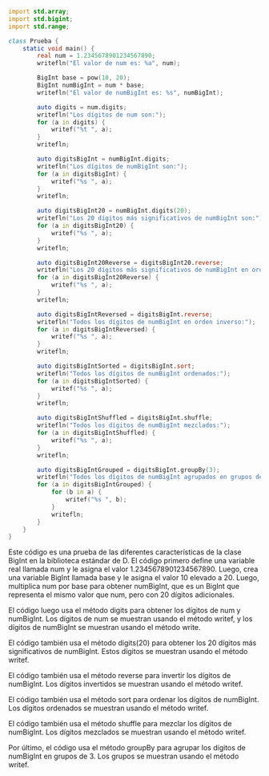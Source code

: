 ```d
import std.array;
import std.bigint;
import std.range;

class Prueba {
    static void main() {
        real num = 1.2345678901234567890;
        writefln("El valor de num es: %a", num);

        BigInt base = pow(10, 20);
        BigInt numBigInt = num * base;
        writefln("El valor de numBigInt es: %s", numBigInt);

        auto digits = num.digits;
        writefln("Los dígitos de num son:");
        for (a in digits) {
            writef("%t ", a);
        }
        writefln;

        auto digitsBigInt = numBigInt.digits;
        writefln("Los dígitos de numBigInt son:");
        for (a in digitsBigInt) {
            writef("%s ", a);
        }
        writefln;

        auto digitsBigInt20 = numBigInt.digits(20);
        writefln("Los 20 dígitos más significativos de numBigInt son:");
        for (a in digitsBigInt20) {
            writef("%s ", a);
        }
        writefln;

        auto digitsBigInt20Reverse = digitsBigInt20.reverse;
        writefln("Los 20 dígitos más significativos de numBigInt en orden inverso:");
        for (a in digitsBigInt20Reverse) {
            writef("%s ", a);
        }
        writefln;

        auto digitsBigIntReversed = digitsBigInt.reverse;
        writefln("Todos los dígitos de numBigInt en orden inverso:");
        for (a in digitsBigIntReversed) {
            writef("%s ", a);
        }
        writefln;

        auto digitsBigIntSorted = digitsBigInt.sort;
        writefln("Todos los dígitos de numBigInt ordenados:");
        for (a in digitsBigIntSorted) {
            writef("%s ", a);
        }
        writefln;

        auto digitsBigIntShuffled = digitsBigInt.shuffle;
        writefln("Todos los dígitos de numBigInt mezclados:");
        for (a in digitsBigIntShuffled) {
            writef("%s ", a);
        }
        writefln;

        auto digitsBigIntGrouped = digitsBigInt.groupBy(3);
        writefln("Todos los dígitos de numBigInt agrupados en grupos de 3:");
        for (a in digitsBigIntGrouped) {
            for (b in a) {
                writef("%s ", b);
            }
            writefln;
        }
    }
}
```

Este código es una prueba de las diferentes características de la clase BigInt en la biblioteca estándar de D. El código primero define una variable real llamada num y le asigna el valor 1.2345678901234567890. Luego, crea una variable BigInt llamada base y le asigna el valor 10 elevado a 20. Luego, multiplica num por base para obtener numBigInt, que es un BigInt que representa el mismo valor que num, pero con 20 dígitos adicionales.

El código luego usa el método digits para obtener los dígitos de num y numBigInt. Los dígitos de num se muestran usando el método writef, y los dígitos de numBigInt se muestran usando el método write.

El código también usa el método digits(20) para obtener los 20 dígitos más significativos de numBigInt. Estos dígitos se muestran usando el método writef.

El código también usa el método reverse para invertir los dígitos de numBigInt. Los dígitos invertidos se muestran usando el método writef.

El código también usa el método sort para ordenar los dígitos de numBigInt. Los dígitos ordenados se muestran usando el método writef.

El código también usa el método shuffle para mezclar los dígitos de numBigInt. Los dígitos mezclados se muestran usando el método writef.

Por último, el código usa el método groupBy para agrupar los dígitos de numBigInt en grupos de 3. Los grupos se muestran usando el método writef.